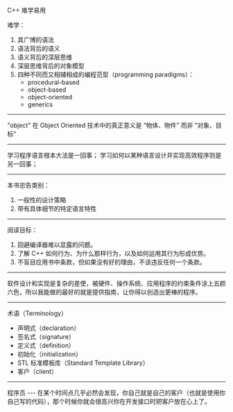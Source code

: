 C++ 难学易用

难学：

1. 其广博的语法
2. 语法背后的语义
3. 语义背后的深层思维
4. 深层思维背后的对象模型
5. 四种不同而又相辅相成的编程范型（programming paradigms）：
   - procedural-based
   - object-based
   - object-oriented
   - generics

---

"object" 在 Object Oriented 技术中的真正意义是 “物体、物件” 而非 “对象、目标”

---

学习程序语言根本大法是一回事；
学习如何以某种语言设计并实现高效程序则是另一回事；

---

本书忠告类别：

1. 一般性的设计策略
2. 带有具体细节的特定语言特性

---

阅读目标：

1. 回避编译器难以显露的问题。
2. 了解 C++ 如何行为、为什么那样行为，以及如何运用其行为形成优势。
3. 不盲目应用书中条款，但如果没有好的理由，不该违反任何一个条款。

---

软件设计和实现是复杂的差使，被硬件、操作系统、应用程序的约束条件涂上五颜六色，所以我能做的最好的就是提供指南，让你得以创造出更棒的程序。

---

术语（Terminology）

- 声明式（declaration）
- 签名式（signature）
- 定义式（definition）
- 初始化（initialization）
- STL 标准模板库（Standard Template Library）
- 客户（client）

---

程序员 --- 在某个时间点几乎必然会发现，你自己就是自己的客户（也就是使用你自己写的代码），那个时候你就会很高兴你在开发接口时把客户放在心上了。
